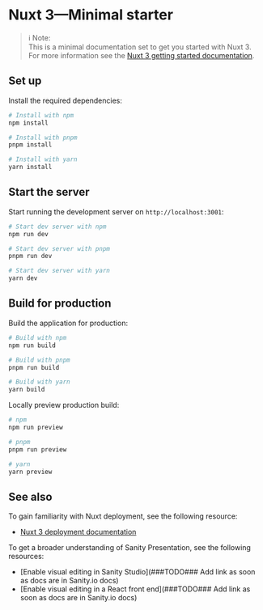 # Nuxt 3&mdash;Minimal starter

> ℹ️ Note:  
>    This is a minimal documentation set to get you started with Nuxt 3.  
>    For more information see the [Nuxt 3 getting started documentation](https://nuxt.com/docs/getting-started/introduction).

## Set up

Install the required dependencies:

```bash
# Install with npm
npm install

# Install with pnpm
pnpm install

# Install with yarn
yarn install
```

## Start the server

Start running the development server on `http://localhost:3001`:

```bash
# Start dev server with npm
npm run dev

# Start dev server with pnpm
pnpm run dev

# Start dev server with yarn
yarn dev
```

## Build for production

Build the application for production:

```bash
# Build with npm
npm run build

# Build with pnpm
pnpm run build

# Build with yarn
yarn build
```

Locally preview production build:

```bash
# npm
npm run preview

# pnpm
pnpm run preview

# yarn
yarn preview
```

## See also

To gain familiarity with Nuxt deployment, see the following resource:

- [Nuxt 3 deployment documentation](https://nuxt.com/docs/getting-started/deployment)

To get a broader understanding of Sanity Presentation, see the following resources:

- [Enable visual editing in Sanity Studio](###TODO### Add link as soon as docs are in Sanity.io docs)
- [Enable visual editing in a React front end](###TODO### Add link as soon as docs are in Sanity.io docs)